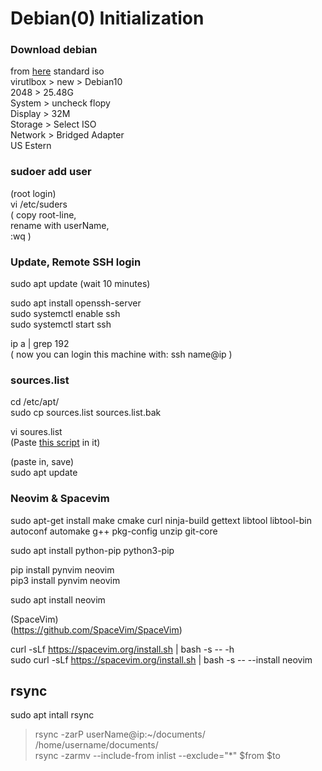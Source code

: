 # Debian(0) Initialization

### Download debian 
from [here](https://cdimage.debian.org/debian-cd/10.1.0-live/amd64/iso-hybrid/) standard iso <br>
virutlbox > new > Debian10 <br>
2048 > 25.48G <br>
System > uncheck flopy <br>
Display > 32M <br>
Storage > Select ISO <br>
Network > Bridged Adapter <br>
US Estern

### sudoer add user
(root login)  
vi /etc/suders  
( copy root-line,  
  rename with userName,  
  :wq )  

### Update, Remote SSH login
sudo apt update (wait 10 minutes)  

sudo apt install openssh-server  
sudo systemctl enable ssh  
sudo systemctl start ssh  

ip a | grep 192  
( now you can login this machine with: ssh name@ip )  

### sources.list
cd /etc/apt/  
sudo cp sources.list sources.list.bak

vi soures.list  
(Paste [this script](./sourcelist.html) in it)

(paste in, save)  
sudo apt update  

### Neovim & Spacevim
sudo apt-get install make cmake curl ninja-build gettext libtool libtool-bin autoconf automake g++ pkg-config unzip git-core  

sudo apt install python-pip python3-pip  

pip install pynvim neovim  
pip3 install pynvim neovim  

sudo apt install neovim  

(SpaceVim)  
(https://github.com/SpaceVim/SpaceVim)  

curl -sLf https://spacevim.org/install.sh | bash -s -- -h  
sudo curl -sLf https://spacevim.org/install.sh | bash -s -- --install neovim  

## rsync
sudo apt intall rsync  
> rsync -zarP userName@ip:~/documents/ /home/username/documents/  
rsync -zarmv --include-from inlist --exclude="*" $from $to  

